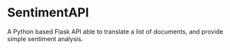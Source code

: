 # SentimentAPI
A Python based Flask API able to translate a list of documents, and provide simple sentiment analysis.
